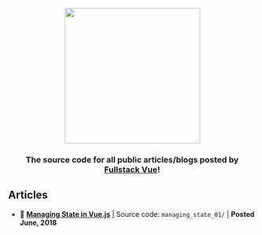 <div align="center">
  <p>
    <img src="https://i.imgur.com/ESvsOrv.png" width="275"/>
  </p>

  <h3>The source code for all public articles/blogs posted by <a href="https://www.fullstack.io/vue/" target="_blank">Fullstack Vue</a>!</h3>
</div>

## Articles
* 💠 <strong><a href="https://medium.com/fullstackio/managing-state-in-vue-js-23a0352b1c87" target="_blank">Managing State in Vue.js</a></strong> | Source code: `managing_state_01/` | <strong>Posted June, 2018</strong>
